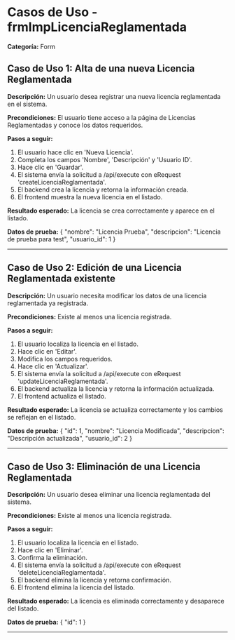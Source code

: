 # Casos de Uso - frmImpLicenciaReglamentada

**Categoría:** Form

## Caso de Uso 1: Alta de una nueva Licencia Reglamentada

**Descripción:** Un usuario desea registrar una nueva licencia reglamentada en el sistema.

**Precondiciones:**
El usuario tiene acceso a la página de Licencias Reglamentadas y conoce los datos requeridos.

**Pasos a seguir:**
1. El usuario hace clic en 'Nueva Licencia'.
2. Completa los campos 'Nombre', 'Descripción' y 'Usuario ID'.
3. Hace clic en 'Guardar'.
4. El sistema envía la solicitud a /api/execute con eRequest 'createLicenciaReglamentada'.
5. El backend crea la licencia y retorna la información creada.
6. El frontend muestra la nueva licencia en el listado.

**Resultado esperado:**
La licencia se crea correctamente y aparece en el listado.

**Datos de prueba:**
{ "nombre": "Licencia Prueba", "descripcion": "Licencia de prueba para test", "usuario_id": 1 }

---

## Caso de Uso 2: Edición de una Licencia Reglamentada existente

**Descripción:** Un usuario necesita modificar los datos de una licencia reglamentada ya registrada.

**Precondiciones:**
Existe al menos una licencia registrada.

**Pasos a seguir:**
1. El usuario localiza la licencia en el listado.
2. Hace clic en 'Editar'.
3. Modifica los campos requeridos.
4. Hace clic en 'Actualizar'.
5. El sistema envía la solicitud a /api/execute con eRequest 'updateLicenciaReglamentada'.
6. El backend actualiza la licencia y retorna la información actualizada.
7. El frontend actualiza el listado.

**Resultado esperado:**
La licencia se actualiza correctamente y los cambios se reflejan en el listado.

**Datos de prueba:**
{ "id": 1, "nombre": "Licencia Modificada", "descripcion": "Descripción actualizada", "usuario_id": 2 }

---

## Caso de Uso 3: Eliminación de una Licencia Reglamentada

**Descripción:** Un usuario desea eliminar una licencia reglamentada del sistema.

**Precondiciones:**
Existe al menos una licencia registrada.

**Pasos a seguir:**
1. El usuario localiza la licencia en el listado.
2. Hace clic en 'Eliminar'.
3. Confirma la eliminación.
4. El sistema envía la solicitud a /api/execute con eRequest 'deleteLicenciaReglamentada'.
5. El backend elimina la licencia y retorna confirmación.
6. El frontend elimina la licencia del listado.

**Resultado esperado:**
La licencia es eliminada correctamente y desaparece del listado.

**Datos de prueba:**
{ "id": 1 }

---

